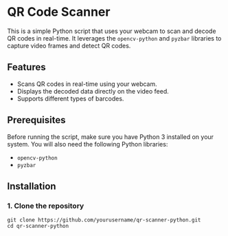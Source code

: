 # QR Code Scanner

This is a simple Python script that uses your webcam to scan and decode QR codes in real-time. It leverages the `opencv-python` and `pyzbar` libraries to capture video frames and detect QR codes.

## Features

- Scans QR codes in real-time using your webcam.
- Displays the decoded data directly on the video feed.
- Supports different types of barcodes.

## Prerequisites

Before running the script, make sure you have Python 3 installed on your system. You will also need the following Python libraries:

- `opencv-python`
- `pyzbar`

## Installation

### 1. Clone the repository

```
git clone https://github.com/yourusername/qr-scanner-python.git
cd qr-scanner-python
```

